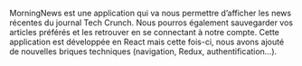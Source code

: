 MorningNews est une application qui va nous permettre d’afficher les news récentes du journal Tech Crunch. Nous pourros également sauvegarder vos articles préférés et les retrouver en se connectant à notre compte. Cette application est développée en React mais cette fois-ci, nous avons ajouté de nouvelles briques techniques (navigation, Redux, authentification…).
